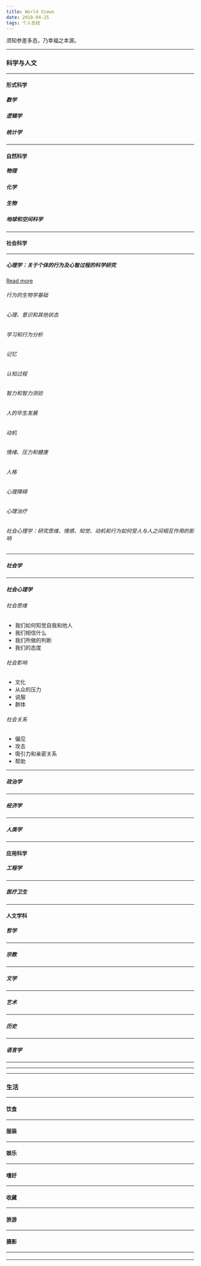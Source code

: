 ```yaml
---
title: World Views
date: 2018-04-25
tags: 个人总结
---
```


须知参差多态，乃幸福之本源。
 <!-- more -->

---

### 科学与人文

---

#### 形式科学
##### 数学
##### 逻辑学
##### 统计学

---

#### 自然科学
##### 物理
##### 化学
##### 生物
##### 地球和空间科学

---

#### 社会科学
---
##### 心理学：关于个体的行为及心智过程的科学研究
[Read more](https://lov3bugs.github.io/2018/05/20/%E7%A4%BE%E4%BC%9A%E7%A7%91%E5%AD%A6_%E5%BF%83%E7%90%86%E5%AD%A6/#more)
###### 行为的生物学基础
###### 心理、意识和其他状态
###### 学习和行为分析
###### 记忆
###### 认知过程
###### 智力和智力测验
###### 人的毕生发展
###### 动机
###### 情绪、压力和健康
###### 人格
###### 心理障碍
###### 心理治疗
###### 社会心理学：研究思维、情感、知觉、动机和行为如何受人与人之间相互作用的影响
---
##### 社会学

---
##### 社会心理学
###### 社会思维
  * 我们如何知觉自我和他人
  * 我们相信什么
  * 我们所做的判断
  * 我们的态度
###### 社会影响
  * 文化
  * 从众的压力
  * 说服
  * 群体
###### 社会关系
  * 偏见
  * 攻击
  * 吸引力和亲密关系
  * 帮助
---
##### 政治学
---
##### 经济学
---
##### 人类学

---

#### 应用科学

##### 工程学
---
##### 医疗卫生

---

#### 人文学科

##### 哲学
---
##### 宗教
---
##### 文学
---
##### 艺术


---
##### 历史
---
##### 语言学
---

---
---

### 生活

---

#### 饮食

---

#### 服装

---

#### 娱乐

---

#### 嗜好

---

#### 收藏

---

#### 旅游

---

#### 摄影

---

####

---
